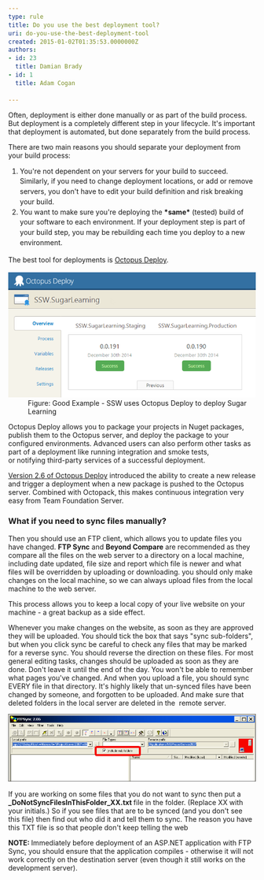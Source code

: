 ```yaml
---
type: rule
title: Do you use the best deployment tool?
uri: do-you-use-the-best-deployment-tool
created: 2015-01-02T01:35:53.0000000Z
authors:
- id: 23
  title: Damian Brady
- id: 1
  title: Adam Cogan

---
```




<span class='intro'> Often, deployment is either done manually&#160;or as part of the build process. But deployment is a completely different step in your lifecycle. It's important that deployment is automated, but done&#160;separately&#160;from the build process.<br> </span>

<p>There are two main reasons you should separate your deployment from your build process&#58;</p><ol><li> 
      <span style="line-height&#58;20.8px;">You're not dependent on your servers for your build to succeed. Similarly, if you need to change deployment locations, or add or remove servers, you don't have to edit your build definition and risk breaking your build.<br></span></li><li> 
      <span style="line-height&#58;20.8px;">You want to make sure you're deploying the <strong>*same*</strong>&#160;(tested)&#160;build of your software to each environment. If your deployment step is part of your build step, you may be rebuilding each time you deploy to a new environment.</span></li></ol><div> 
   <span style="line-height&#58;20.8px;">The best tool for&#160;deployments is <a href="https&#58;//octopus.com/">Octopus Deploy</a>.</span></div><dl class="image"><dt> <img src="./SugarLearningOctopus.png" alt="SugarLearningOctopus.png" /> </dt><dd> Figure&#58; Good Example - SSW uses Octopus Deploy to deploy Sugar Learning</dd></dl><p>Octopus Deploy allows you to package your projects in Nuget packages, publish them to the Octopus server, and deploy&#160;the package to your configured environments. Advanced users can also perform other tasks as part of a deployment like&#160;running&#160;integration and smoke tests, or&#160;notifying&#160;third-party services of a successful deployment.</p><p>
   <a href="https&#58;//octopus.com/blog/2.6">Version 2.6 of Octopus Deploy</a> introduced the ability to create a new release and trigger a deployment when a new package is pushed to the Octopus server. Combined with Octopack, this makes continuous integration very easy from Team Foundation Server.</p><h3>What if you need to sync files manually?<br></h3><p>Then you should use an FTP client, which allows you to update files you have changed. <b>FTP Sync</b> and <b>Beyond Compare</b> are recommended as they compare all the files on the web server to a directory on a local machine, including date updated, file size and report which file is newer and what files will be overridden by uploading or downloading. you should only make changes on the local machine, so we can always upload files from the local machine to the web server.&#160;</p><p>This process allows you to keep a local copy of your live website on your machine - a great backup as a side effect.&#160;</p><p>Whenever you make changes on the website, as soon as they are approved they will be uploaded. You should tick the box that says &quot;sync sub-folders&quot;, but when you click sync be careful to check any files that may be marked for a reverse sync. You should reverse the direction on these files. For most general editing tasks, changes should be uploaded as soon as they are done. Don't leave it until the end of the day. You won't be able to remember what pages you've changed. And when you upload a file, you should sync EVERY file in that directory. It's highly likely that un-synced files have been changed by someone, and forgotten to be uploaded. And make sure that deleted folders in the&#160;local server are deleted in the&#160; remote server.&#160;<br></p><dl class="image"><dt> <img src="./ticksubfolders.jpg" alt="ticksubfolders.jpg" style="width&#58;800px;" /> </dt></dl><p>If you are working on some files that you do not want to&#160;sync then put a <b>_DoNotSyncFilesInThisFolder_XX.txt </b>file in the folder. (Replace XX with your initials.) So if you see files that are to be synced (and you don't see this file) then find out who did it and tell them to sync. The reason you have this TXT file is so that people don't keep telling the web</p><p> 
   <b> NOTE&#58; </b>Immediately before deployment of an ASP.NET application with FTP Sync, you should ensure that the application compiles - otherwise it will not work correctly on the destination server (even though it still works on the development server).</p>


